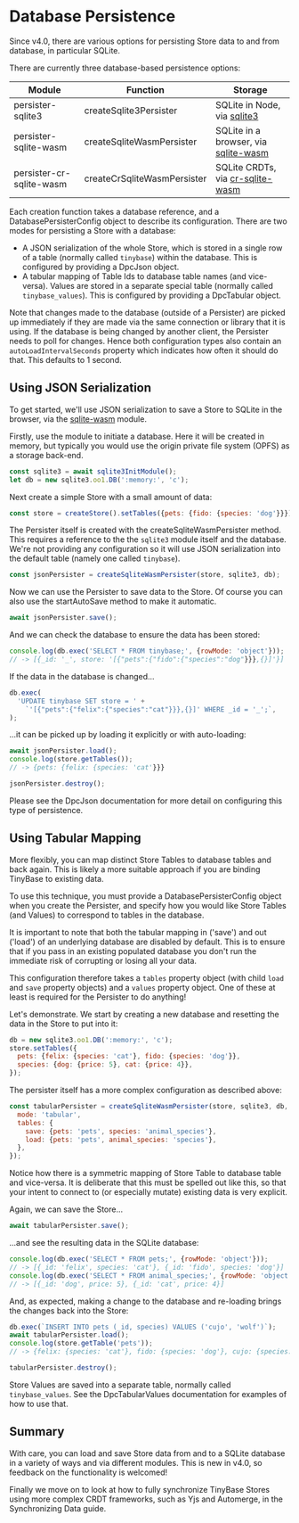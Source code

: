 # Database Persistence

Since v4.0, there are various options for persisting Store data to and from
database, in particular SQLite.

There are currently three database-based persistence options:

| Module                   | Function                    | Storage                                                                        |
| ------------------------ | --------------------------- | ------------------------------------------------------------------------------ |
| persister-sqlite3        | createSqlite3Persister      | SQLite in Node, via [sqlite3](https://github.com/TryGhost/node-sqlite3)        |
| persister-sqlite-wasm    | createSqliteWasmPersister   | SQLite in a browser, via [sqlite-wasm](https://github.com/tomayac/sqlite-wasm) |
| persister-cr-sqlite-wasm | createCrSqliteWasmPersister | SQLite CRDTs, via [cr-sqlite-wasm](https://github.com/vlcn-io/cr-sqlite)       |

Each creation function takes a database reference, and a DatabasePersisterConfig
object to describe its configuration. There are two modes for persisting a Store
with a database:

- A JSON serialization of the whole Store, which is stored in a single row of
  a table (normally called `tinybase`) within the database. This is
  configured by providing a DpcJson object.
- A tabular mapping of Table Ids to database table names (and vice-versa).
  Values are stored in a separate special table (normally called
  `tinybase_values`). This is configured by providing a DpcTabular object.

Note that changes made to the database (outside of a Persister) are picked up
immediately if they are made via the same connection or library that it is
using. If the database is being changed by another client, the Persister needs
to poll for changes. Hence both configuration types also contain an
`autoLoadIntervalSeconds` property which indicates how often it should do that.
This defaults to 1 second.

## Using JSON Serialization

To get started, we'll use JSON serialization to save a Store to SQLite in the
browser, via the [sqlite-wasm](https://github.com/tomayac/sqlite-wasm) module.

Firstly, use the module to initiate a database. Here it will be created in
memory, but typically you would use the origin private file system (OPFS) as a
storage back-end.

```js
const sqlite3 = await sqlite3InitModule();
let db = new sqlite3.oo1.DB(':memory:', 'c');
```

Next create a simple Store with a small amount of data:

```js
const store = createStore().setTables({pets: {fido: {species: 'dog'}}});
```

The Persister itself is created with the createSqliteWasmPersister method. This
requires a reference to the the `sqlite3` module itself and the database. We're
not providing any configuration so it will use JSON serialization into the
default table (namely one called `tinybase`).

```js
const jsonPersister = createSqliteWasmPersister(store, sqlite3, db);
```

Now we can use the Persister to save data to the Store. Of course you can also
use the startAutoSave method to make it automatic.

```js
await jsonPersister.save();
```

And we can check the database to ensure the data has been stored:

```js
console.log(db.exec('SELECT * FROM tinybase;', {rowMode: 'object'}));
// -> [{_id: '_', store: '[{"pets":{"fido":{"species":"dog"}}},{}]'}]
```

If the data in the database is changed...

```js
db.exec(
  'UPDATE tinybase SET store = ' +
    `'[{"pets":{"felix":{"species":"cat"}}},{}]' WHERE _id = '_';`,
);
```

...it can be picked up by loading it explicitly or with auto-loading:

```js
await jsonPersister.load();
console.log(store.getTables());
// -> {pets: {felix: {species: 'cat'}}}

jsonPersister.destroy();
```

Please see the DpcJson documentation for more detail on configuring this type of
persistence.

## Using Tabular Mapping

More flexibly, you can map distinct Store Tables to database tables and back
again. This is likely a more suitable approach if you are binding TinyBase to
existing data.

To use this technique, you must provide a DatabasePersisterConfig object when
you create the Persister, and specify how you would like Store Tables (and
Values) to correspond to tables in the database.

It is important to note that both the tabular mapping in ('save') and out
('load') of an underlying database are disabled by default. This is to ensure
that if you pass in an existing populated database you don't run the immediate
risk of corrupting or losing all your data.

This configuration therefore takes a `tables` property object (with child `load`
and `save` property objects) and a `values` property object. One of these at
least is required for the Persister to do anything!

Let's demonstrate. We start by creating a new database and resetting the data in
the Store to put into it:

```js
db = new sqlite3.oo1.DB(':memory:', 'c');
store.setTables({
  pets: {felix: {species: 'cat'}, fido: {species: 'dog'}},
  species: {dog: {price: 5}, cat: {price: 4}},
});
```

The persister itself has a more complex configuration as described above:

```js
const tabularPersister = createSqliteWasmPersister(store, sqlite3, db, {
  mode: 'tabular',
  tables: {
    save: {pets: 'pets', species: 'animal_species'},
    load: {pets: 'pets', animal_species: 'species'},
  },
});
```

Notice how there is a symmetric mapping of Store Table to database table and
vice-versa. It is deliberate that this must be spelled out like this, so that
your intent to connect to (or especially mutate) existing data is very explicit.

Again, we can save the Store...

```js
await tabularPersister.save();
```

...and see the resulting data in the SQLite database:

```js
console.log(db.exec('SELECT * FROM pets;', {rowMode: 'object'}));
// -> [{_id: 'felix', species: 'cat'}, {_id: 'fido', species: 'dog'}]
console.log(db.exec('SELECT * FROM animal_species;', {rowMode: 'object'}));
// -> [{_id: 'dog', price: 5}, {_id: 'cat', price: 4}]
```

And, as expected, making a change to the database and re-loading brings the
changes back into the Store:

```js
db.exec(`INSERT INTO pets (_id, species) VALUES ('cujo', 'wolf')`);
await tabularPersister.load();
console.log(store.getTable('pets'));
// -> {felix: {species: 'cat'}, fido: {species: 'dog'}, cujo: {species: 'wolf'}}

tabularPersister.destroy();
```

Store Values are saved into a separate table, normally called `tinybase_values`.
See the DpcTabularValues documentation for examples of how to use that.

## Summary

With care, you can load and save Store data from and to a SQLite database in a
variety of ways and via different modules. This is new in v4.0, so feedback on
the functionality is welcomed!

Finally we move on to look at how to fully synchronize TinyBase Stores using
more complex CRDT frameworks, such as Yjs and Automerge, in the Synchronizing
Data guide.
